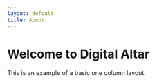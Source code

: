 ```yaml
---
layout: default
title: About
---
```


<h1>Welcome to Digital Altar</h1>
<p>This is an example of a basic one column layout.</p>